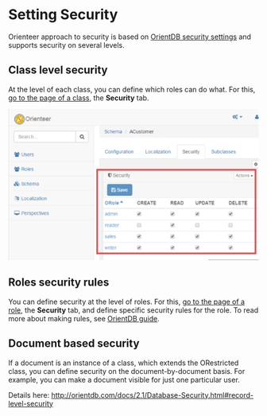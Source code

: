  # Setting Security

Orienteer approach to security is based on [OrientDB security settings](http://orientdb.com/docs/2.1/Database-Security.html) and supports security on several levels.

## Class level security

At the level of each class, you can define which roles can do what. For this, [go to the page of a  class](https://orienteer.gitbooks.io/orienteer/content/managing_classes.html), the **Security** tab.

![Setting user rights for roles to manage a class](Security.png)

## Roles security rules

You can define security at the level of roles. For this, [go to the page of a role](https://orienteer.gitbooks.io/orienteer/content/managing_users.html), the **Security** tab, and define specific security rules for the role. To read more about making rules, see [OrientDB guide](http://orientdb.com/docs/2.1/Database-Security.html#working-with-roles).

## Document based security

If a document is an instance of a class, which extends the ORestricted class, you can define security on the document-by-document basis. For example, you can make a document visible for just one particular user.

Details here: http://orientdb.com/docs/2.1/Database-Security.html#record-level-security

 